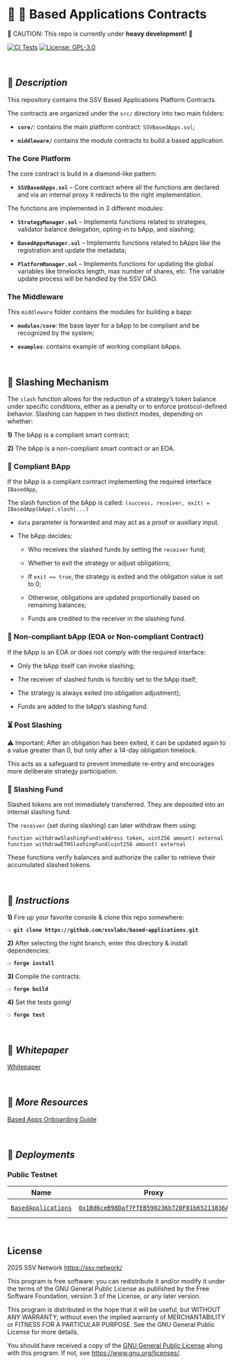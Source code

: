 # :construction_worker: :closed_lock_with_key: __Based Applications Contracts__

:construction: CAUTION: This repo is currently under **heavy development!** :construction:

[![CI Tests](https://github.com/ssvlabs/based-applications/actions/workflows/tests.yml/badge.svg)](https://github.com/ssvlabs/based-applications/actions/workflows/tests.yml)
[![License: GPL-3.0](https://img.shields.io/badge/license-GPL--3.0-blue.svg)](https://www.gnu.org/licenses/gpl-3.0.html)

&nbsp;

## :book: _Description_

This repository contains the SSV Based Applications Platform Contracts.

The contracts are organized under the `src/` directory into two main folders:

- **`core/`**: contains the main platform contract: `SSVBasedApps.sol`;
  
- **`middleware/`** contains the module contracts to build a based application. 

### **The Core Platform**

The core contract is build in a diamond-like pattern: 

- **`SSVBasedApps.sol`** – Core contract where all the functions are declared and via an internal proxy it redirects to the right implementation. 

The functions are implemented in 3 different modules:
  
- **`StrategyManager.sol`** – Implements functions related to strategies, validator balance delegation, opting-in to bApp, and slashing;
  
- **`BasedAppsManager.sol`** – Implements functions related to bApps like the registration and update the metadata;
  
- **`PlatformManager.sol`** – Implements functions for updating the global variables like timelocks length, max number of shares, etc. The variable update process will be handled by the SSV DAO.
  
### **The Middleware**

This `middleware` folder contains the modules for building a bapp: 

- **`modules/core`**: the base layer for a bApp to be compliant and be recognized by the system;

- **`examples`**: contains example of working compliant bApps.

&nbsp;

## 🔨 Slashing Mechanism

The `slash` function allows for the reduction of a strategy’s token balance under specific conditions, either as a penalty or to enforce protocol-defined behavior. Slashing can happen in two distinct modes, depending on whether:

**1)** The bApp is a compliant smart contract;

**2)** The bApp is a non-compliant smart contract or an EOA.

### 🧠 Compliant BApp

If the bApp is a compliant contract implementing the required interface `IBasedApp`,

The slash function of the bApp is called: `(success, receiver, exit) = IBasedApp(bApp).slash(...)`

*	`data` parameter is forwarded and may act as a proof or auxiliary input.

*	The bApp decides:

    *	Who receives the slashed funds by setting the `receiver` fund;

    *	Whether to exit the strategy or adjust obligations;

    *	If `exit == true`, the strategy is exited and the obligation value is set to 0;

    *	Otherwise, obligations are updated proportionally based on remaining balances;

    *	Funds are credited to the receiver in the slashing fund.

### 🔐 Non-compliant bApp (EOA or Non-compliant Contract)

If the bApp is an EOA or does not comply with the required interface:

*	Only the bApp itself can invoke slashing;

*	The receiver of slashed funds is forcibly set to the bApp itself;

*	The strategy is always exited (no obligation adjustment);

*	Funds are added to the bApp’s slashing fund.

### ⏳ Post Slashing

⚠️ Important: After an obligation has been exited, it can be updated again to a value greater than 0, but only after a 14-day obligation timelock.

This acts as a safeguard to prevent immediate re-entry and encourages more deliberate strategy participation.

### 💸 Slashing Fund

Slashed tokens are not immediately transferred. They are deposited into an internal slashing fund.

The `receiver` (set during slashing) can later withdraw them using:

```
function withdrawSlashingFund(address token, uint256 amount) external
function withdrawETHSlashingFund(uint256 amount) external
```

These functions verify balances and authorize the caller to retrieve their accumulated slashed tokens.

&nbsp;

## :page_with_curl: _Instructions_

**1)** Fire up your favorite console & clone this repo somewhere:

__`❍ git clone https://github.com/ssvlabs/based-applications.git`__

**2)** After selecting the right branch, enter this directory & install dependencies:

__`❍ forge install`__

**3)** Compile the contracts:

__`❍ forge build`__

**4)** Set the tests going!

__`❍ forge test`__

&nbsp;

## :page_facing_up: _Whitepaper_

[Whitepaper](https://ssv.network/wp-content/uploads/2025/01/SSV2.0-Based-Applications-Protocol-1.pdf)

&nbsp;

## :page_facing_up: _More Resources_

[Based Apps Onboarding Guide](./doc/bapp_onboarding.md) 

&nbsp;

## :rocket: _Deployments_

### Public Testnet

| Name | Proxy | Implementation | Notes |
| -------- | -------- | -------- | -------- | 
| [`BasedApplications`](https://github.com/ssvlabs/based-applications/blob/main/src/BasedAppManager.sol) | [`0x1Bd6ceB98Daf7FfEB590236b720F81b65213836A`](https://holesky.etherscan.io/address/0x1Bd6ceB98Daf7FfEB590236b720F81b65213836A) | [`0x9a09A49870353867b0ce9901B44E84C32B2A47AC`](https://holesky.etherscan.io/address/0x9a09A49870353867b0ce9901B44E84C32B2A47AC) | Proxy: [`UUPS@5.1.0`](https://github.com/OpenZeppelin/openzeppelin-contracts-upgradeable/blob/v5.1.0/contracts/proxy/utils/UUPSUpgradeable.sol) |

&nbsp;

## License

2025 SSV Network <https://ssv.network/>

This program is free software: you can redistribute it and/or modify
it under the terms of the GNU General Public License as published by
the Free Software Foundation, version 3 of the License, or any later version.

This program is distributed in the hope that it will be useful,
but WITHOUT ANY WARRANTY; without even the implied warranty of
MERCHANTABILITY or FITNESS FOR A PARTICULAR PURPOSE. See the
GNU General Public License for more details.

You should have received a copy of the [GNU General Public License](LICENSE)
along with this program. If not, see <https://www.gnu.org/licenses/>.